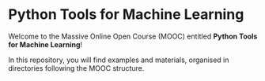 # Python Tools for Machine Learning

Welcome to the Massive Online Open Course (MOOC) entitled **Python Tools for Machine Learning**!

In this repository, you will find examples and materials, organised in directories following the MOOC structure.
